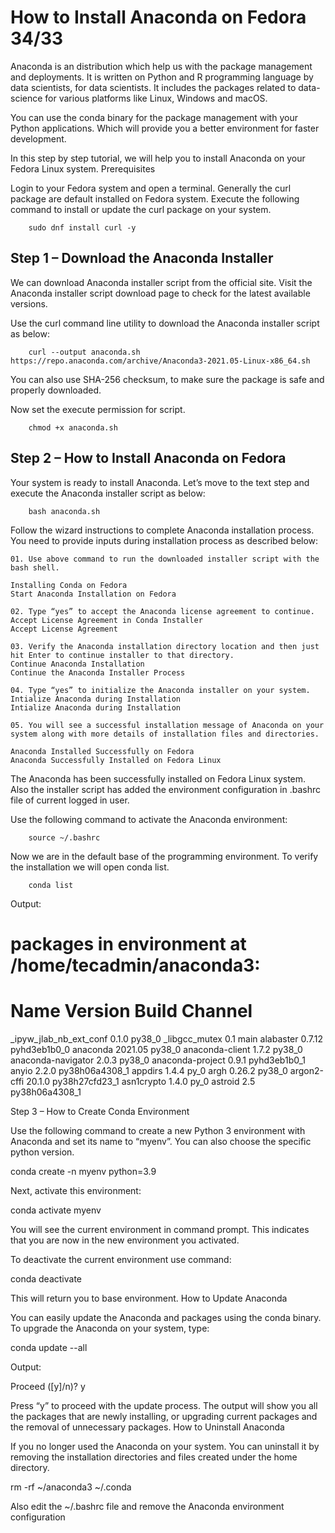 # How to Install Anaconda on Fedora 34/33

Anaconda is an distribution which help us with the package management and deployments. It is written on Python and R programming language by data scientists, for data scientists. It includes the packages related to data-science for various platforms like Linux, Windows and macOS.

You can use the conda binary for the package management with your Python applications. Which will provide you a better environment for faster development.

In this step by step tutorial, we will help you to install Anaconda on your Fedora Linux system.
Prerequisites

Login to your Fedora system and open a terminal. Generally the curl package are default installed on Fedora system. Execute the following command to install or update the curl package on your system.

``` 
	sudo dnf install curl -y 
```

## Step 1 – Download the Anaconda Installer

We can download Anaconda installer script from the official site. Visit the Anaconda installer script download page to check for the latest available versions.

Use the curl command line utility to download the Anaconda installer script as below:

``` 
	curl --output anaconda.sh https://repo.anaconda.com/archive/Anaconda3-2021.05-Linux-x86_64.sh 
```

You can also use SHA-256 checksum, to make sure the package is safe and properly downloaded.

Now set the execute permission for script.
``` 
	chmod +x anaconda.sh 
``` 
## Step 2 – How to Install Anaconda on Fedora

Your system is ready to install Anaconda. Let’s move to the text step and execute the Anaconda installer script as below:
``` 
	bash anaconda.sh 
``` 

Follow the wizard instructions to complete Anaconda installation process. You need to provide inputs during installation process as described below:

    01. Use above command to run the downloaded installer script with the bash shell.

    Installing Conda on Fedora
    Start Anaconda Installation on Fedora

    02. Type “yes” to accept the Anaconda license agreement to continue.
    Accept License Agreement in Conda Installer
    Accept License Agreement

    03. Verify the Anaconda installation directory location and then just hit Enter to continue installer to that directory.
    Continue Anaconda Installation
    Continue the Anaconda Installer Process

    04. Type “yes” to initialize the Anaconda installer on your system.
    Intialize Anaconda during Installation
    Intialize Anaconda during Installation

    05. You will see a successful installation message of Anaconda on your system along with more details of installation files and directories.

    Anaconda Installed Successfully on Fedora
    Anaconda Successfully Installed on Fedora Linux

The Anaconda has been successfully installed on Fedora Linux system. Also the installer script has added the environment configuration in .bashrc file of current logged in user.

Use the following command to activate the Anaconda environment:
``` 
	source ~/.bashrc 
``` 

Now we are in the default base of the programming environment. To verify the installation we will open conda list.

``` 
	conda list 
``` 

Output:

# packages in environment at /home/tecadmin/anaconda3:
#
# Name                    Version                   Build  Channel
_ipyw_jlab_nb_ext_conf    0.1.0                    py38_0
_libgcc_mutex             0.1                        main
alabaster                 0.7.12             pyhd3eb1b0_0
anaconda                  2021.05                  py38_0
anaconda-client           1.7.2                    py38_0
anaconda-navigator        2.0.3                    py38_0
anaconda-project          0.9.1              pyhd3eb1b0_1
anyio                     2.2.0            py38h06a4308_1
appdirs                   1.4.4                      py_0
argh                      0.26.2                   py38_0
argon2-cffi               20.1.0           py38h27cfd23_1
asn1crypto                1.4.0                      py_0
astroid                   2.5              py38h06a4308_1

Step 3 – How to Create Conda Environment

Use the following command to create a new Python 3 environment with Anaconda and set its name to “myenv”. You can also choose the specific python version.

conda create -n myenv python=3.9 

Next, activate this environment:

conda activate myenv  

You will see the current environment in command prompt. This indicates that you are now in the new environment you activated.

To deactivate the current environment use command:

conda deactivate  

This will return you to base environment.
How to Update Anaconda

You can easily update the Anaconda and packages using the conda binary. To upgrade the Anaconda on your system, type:

conda update --all 

Output:

Proceed ([y]/n)? y

Press “y” to proceed with the update process. The output will show you all the packages that are newly installing, or upgrading current packages and the removal of unnecessary packages.
How to Uninstall Anaconda

If you no longer used the Anaconda on your system. You can uninstall it by removing the installation directories and files created under the home directory.

rm -rf ~/anaconda3 ~/.conda 

Also edit the ~/.bashrc file and remove the Anaconda environment configuration
